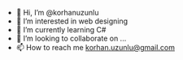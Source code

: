 - 👋 Hi, I’m @korhanuzunlu
- 👀 I’m interested in web designing
- 🌱 I’m currently learning C# 
- 💞️ I’m looking to collaborate on ...
- 📫 How to reach me korhan.uzunlu@gmail.com

<!---
korhanuzunlu/korhanuzunlu is a ✨ special ✨ repository because its `README.md` (this file) appears on your GitHub profile.
You can click the Preview link to take a look at your changes.
--->
